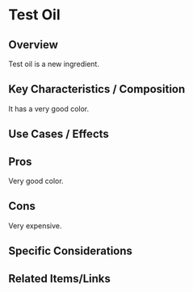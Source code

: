 # Test Oil

## Overview
Test oil is a new ingredient.

## Key Characteristics / Composition
It has a very good color.

## Use Cases / Effects

## Pros
Very good color.

## Cons
Very expensive.

## Specific Considerations

## Related Items/Links
